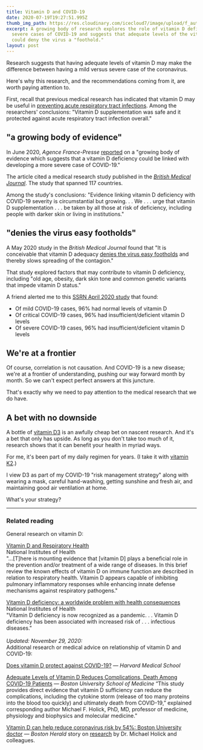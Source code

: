 ```yaml
---
title: Vitamin D and COVID-19
date: 2020-07-19T19:27:51.995Z
thumb_img_path: https://res.cloudinary.com/icecloud7/image/upload/f_auto,q_auto,w_auto/v1595193143/ruralnh/medical-researcher_pgk3jb.png
excerpt: A growing body of research explores the role of vitamin D deficiency in
  severe cases of COVID-19 and suggests that adequate levels of the vitamin
  could deny the virus a "foothold."
layout: post
---
```

Research suggests that having adequate levels of vitamin D may make the difference between having a mild versus severe case of the coronavirus. 

Here's why this research, and the recommendations coming from it, are worth paying attention to. 

First, recall that previous medical research has indicated that vitamin D may be useful in <a href="https://www.bmj.com/content/356/bmj.i6583" target="blank">preventing acute respiratory tract infections</a>. Among the researchers' conclusions: "Vitamin D supplementation was safe and it protected against acute respiratory tract infection overall."

## "a growing body of evidence"

In June 2020, *Agence France-Presse* <a href="https://news.yahoo.com/amphtml/more-evidence-lack-vitamin-d-linked-covid-19-125331345.html" target="blank">reported</a> on a "growing body of evidence which suggests that a vitamin D deficiency could be linked with developing a more severe case of COVID-19." 

The article cited a medical research study published in the <a href="https://nutrition.bmj.com/content/early/2020/07/01/bmjnph-2020-000110?versioned=true" target="blank">*British Medical Journal*</a>. The study that spanned 117 countries.

Among the study's conclusions: "Evidence linking vitamin D deficiency with COVID-19 severity is circumstantial but growing. . . We . . . urge that vitamin D supplementation . . .  be taken by all those at risk of deficiency, including people with darker skin or living in institutions."

## "denies the virus easy footholds"

A May 2020 study in the *British Medical Journal* found that "It is conceivable that vitamin D adequacy <a href="https://nutrition.bmj.com/content/early/2020/05/20/bmjnph-2020-000096.full?mod=article_inline" target="blank">denies the virus easy footholds</a> and thereby slows spreading of the contagion."

That study explored factors that may contribute to vitamin D deficiency, including "old age, obesity, dark skin tone and common genetic variants that impede vitamin D status."

A friend alerted me to this <a href="https://papers.ssrn.com/sol3/papers.cfm?abstract_id=3571484" target="blank">SSRN April 2020 study</a> that found: 

* Of mild COVID-19 cases, 96% had normal levels of vitamin D 
* Of critical COVID-19 cases, 96% had insufficient/deficient vitamin D levels
* Of severe COVID-19 cases, 96% had insufficient/deficient vitamin D levels

## We're at a frontier

Of course, correlation is not causation. And COVID-19 is a new disease; we're at a frontier of understanding, pushing our way forward month by month. So we can't expect perfect answers at this juncture. 

That's exactly why we need to pay attention to the medical research that we do have. 

## A bet with no downside

A bottle of <a href="https://www.amazon.com/dp/B000VN0MSG/ref=twister_B07ZT8XF2S?_encoding=UTF8&psc=1" target="blank">vitamin D3</a> is an awfully cheap bet on nascent research. And it's a bet that only has upside. As long as you don't take too much of it, research shows that it can benefit your health in myriad ways. 

For me, it's been part of my daily regimen for years. (I take it with <a href="https://www.amazon.com/Spectrum-capsule-Soy-free-Capsules-InnovixLabs/dp/B00T8NROWM/" target="blank"> vitamin K2</a>.)  

I view D3 as part of my COVID-19 "risk management strategy" along with wearing a mask, careful hand-washing, getting sunshine and fresh air, and maintaining good air ventilation at home. 

What's your strategy? 

<hr/>

### Related reading

General research on vitamin D:

<a href="https://www.ncbi.nlm.nih.gov/pmc/articles/PMC2759054/" target="blank">Vitamin D and Respiratory Health</a><br/>National Institutes of Health<br/>
"...\[T]here is mounting evidence that \[vitamin D] plays a beneficial role in the prevention and/or treatment of a wide range of diseases. In this brief review the known effects of vitamin D on immune function are described in relation to respiratory health. Vitamin D appears capable of inhibiting pulmonary inflammatory responses while enhancing innate defense mechanisms against respiratory pathogens."

<a href="https://pubmed.ncbi.nlm.nih.gov/18400738/" target="blank">Vitamin D deficiency: a worldwide problem with health consequences</a><br/>National Institutes of Health<br/>
"Vitamin D deficiency is now recognized as a pandemic. . . Vitamin D deficiency has been associated with increased risk of . . . infectious diseases."\
\
*Updated: November 29, 2020:*\
Additional research or medical advice on relationship of vitamin D and COVID-19:

<a href="https://www.health.harvard.edu/diseases-and-conditions/treatments-for-covid-19#:~:text=There%20is%20some%20evidence%20to,with%20COVID%2D19." target="blank">Does vitamin D protect against COVID-19?</a> ― <i>Harvard Medical School</i>

<a href="https://www.bumc.bu.edu/busm/2020/09/25/adequate-levels-of-vitamin-d-reduces-complications-death-among-covid-19-patients/" target="blank">Adequate Levels of Vitamin D Reduces Complications, Death Among COVID-19 Patients</a> ― <i>Boston University School of Medicine</i>
“This study provides direct evidence that vitamin D sufficiency can reduce the complications, including the cytokine storm (release of too many proteins into the blood too quickly) and ultimately death from COVID-19,” explained corresponding author Michael F. Holick, PhD, MD, professor of medicine, physiology and biophysics and molecular medicine."

<a href="https://www.bostonherald.com/2020/09/17/vitamin-d-can-help-reduce-coronavirus-risk-by-54-boston-university-doctor/" target="blank">Vitamin D can help reduce coronavirus risk by 54%: Boston University doctor</a> ― <i>Boston Herald</i> story on <a href="https://journals.plos.org/plosone/article?id=10.1371/journal.pone.0239252" target="blank">research</a> by Dr. Michael Holick and colleagues.